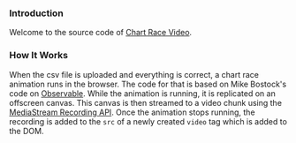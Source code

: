 ### Introduction
Welcome to the source code of [Chart Race Video](https://chartrace.goodyduru.com/).

### How It Works
When the csv file is uploaded and everything is correct, a chart race animation runs in the browser. The code for that is based on Mike Bostock's code on [Observable](https://observablehq.com/@d3/bar-chart-race-explained). While the animation is running, it is replicated on an offscreen canvas. This canvas is then streamed to a video chunk using the [MediaStream Recording API](https://developer.mozilla.org/en-US/docs/Web/API/MediaStream_Recording_API). Once the animation stops running, the recording is added to the `src` of a newly created `video` tag which is added to the DOM.